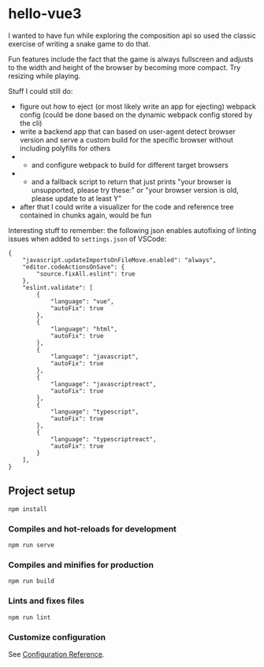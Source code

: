 # hello-vue3
I wanted to have fun while exploring the composition api so used the classic exercise of writing a snake game to do that. 

Fun features include the fact that the game is always fullscreen and adjusts to the width and height of the browser by becoming more compact. Try resizing while playing.

Stuff I could still do:
- figure out how to eject (or most likely write an app for ejecting) webpack config (could be done based on the dynamic webpack config stored by the cli)
- write a backend app that can based on user-agent detect browser version and serve a custom build for the specific browser without including polyfills for others
- - and configure webpack to build for different target browsers
- - and a fallback script to return that just prints "your browser is unsupported, please try these:" or "your browser version is old, please update to at least Y" 
- after that I could write a visualizer for the code and reference tree contained in chunks again, would be fun


Interesting stuff to remember:
the following json enables autofixing of linting issues when added to `settings.json` of VSCode:
```
{
    "javascript.updateImportsOnFileMove.enabled": "always",
    "editor.codeActionsOnSave": {
        "source.fixAll.eslint": true
    },
    "eslint.validate": [
        {
            "language": "vue",
            "autoFix": true
        },
        {
            "language": "html",
            "autoFix": true
        },
        {
            "language": "javascript",
            "autoFix": true
        },
        {
            "language": "javascriptreact",
            "autoFix": true
        },
        {
            "language": "typescript",
            "autoFix": true
        },
        {
            "language": "typescriptreact",
            "autoFix": true
        }
    ],
}
```

## Project setup
```
npm install
```

### Compiles and hot-reloads for development
```
npm run serve
```

### Compiles and minifies for production
```
npm run build
```

### Lints and fixes files
```
npm run lint
```

### Customize configuration
See [Configuration Reference](https://cli.vuejs.org/config/).
